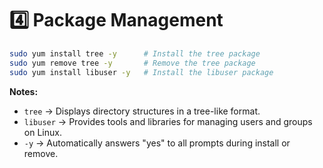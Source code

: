 
# 4️⃣ Package Management

```bash
sudo yum install tree -y      # Install the tree package
sudo yum remove tree -y       # Remove the tree package
sudo yum install libuser -y   # Install the libuser package
```

**Notes:**

* `tree` → Displays directory structures in a tree-like format.
* `libuser` → Provides tools and libraries for managing users and groups on Linux.
* `-y` → Automatically answers "yes" to all prompts during install or remove.
